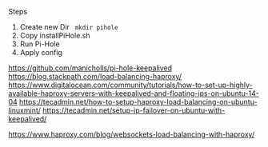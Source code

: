 Steps


1. Create new Dir ``` mkdir pihole```
2. Copy installPiHole.sh 
3. Run Pi-Hole
4. Apply config




https://github.com/manicholls/pi-hole-keepalived
https://blog.stackpath.com/load-balancing-haproxy/
https://www.digitalocean.com/community/tutorials/how-to-set-up-highly-available-haproxy-servers-with-keepalived-and-floating-ips-on-ubuntu-14-04
https://tecadmin.net/how-to-setup-haproxy-load-balancing-on-ubuntu-linuxmint/
https://tecadmin.net/setup-ip-failover-on-ubuntu-with-keepalived/

https://www.haproxy.com/blog/websockets-load-balancing-with-haproxy/

